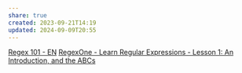 ```yaml
---
share: true
created: 2023-09-21T14:19
updated: 2024-09-09T20:55
---
```

[Regex 101 - EN](https://regexlearn.com/learn/regex101)
[RegexOne - Learn Regular Expressions - Lesson 1: An Introduction, and the ABCs](https://regexone.com/)
